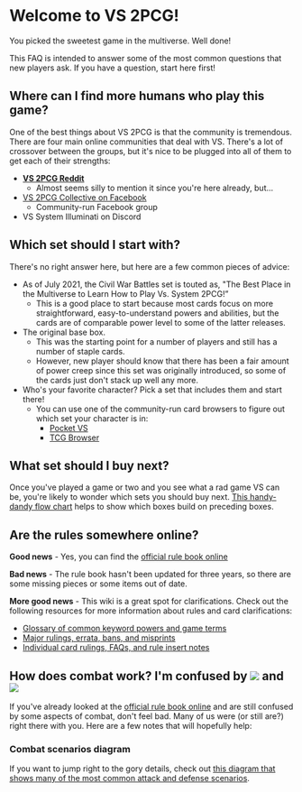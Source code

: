 # Welcome to VS 2PCG!
You picked the sweetest game in the multiverse. Well done!

This FAQ is intended to answer some of the most common questions that new players ask. If you have a question, start here first!

## Where can I find more humans who play this game?
One of the best things about VS 2PCG is that the community is tremendous. There are four main online communities that deal with VS. There's a lot of crossover between the groups, but it's nice to be plugged into all of them to get each of their strengths:

 - **[VS 2PCG Reddit](https://www.reddit.com/r/VS2PCG/)**
	 - Almost seems silly to mention it since you're here already, but...
 - [VS 2PCG Collective on Facebook](https://www.facebook.com/groups/860168987351982)
	 - Community-run Facebook group
 - VS System Illuminati on Discord
 

## Which set should I start with? 
There's no right answer here, but here are a few common pieces of advice:
- As of July 2021, the Civil War Battles set is touted as, "The Best Place in the Multiverse to Learn How to Play Vs. System 2PCG!” 
	- This is a good place to start because most cards focus on more straightforward, easy-to-understand powers and abilities, but the cards are of comparable power level to some of the latter releases.
- The original base box.
	- This was the starting point for a number of players and still has a number of staple cards. 
	- However, new player should know that there has been a fair amount of power creep since this set was originally introduced, so some of the cards just don't stack up well any more.
- Who's your favorite character? Pick a set that includes them and start there!
	- You can use one of the community-run card browsers to figure out which set your character is in:
		- [Pocket VS](https://pocketvs.web.app/#/)
		- [TCG Browser](http://vs.tcgbrowser.com/)

## What set should I buy next? 
Once you've played a game or two and you see what a rad game VS can be, you're likely to wonder which sets you should buy next. [This handy-dandy flow chart](https://www.reddit.com/r/vs2pcg/wiki/whatsetnext) helps to show which boxes build on preceding boxes. 

## Are the rules somewhere online?
**Good news** - Yes, you can find the [official rule book online](https://docs.google.com/document/u/0/d/1nF6Wh6sNSTgopLu9-3p4P58LSq-pC-bxInOnBTvhRwc/mobilebasic)

**Bad news** - The rule book hasn't been updated for three years, so there are some missing pieces or some items out of date.

**More good news** - This wiki is a great spot for clarifications. Check out the following resources for more information about rules and card clarifications:
- [Glossary of common keyword powers and game terms](http://www.reddit.com/r/vs2pcg/wiki/glossary)
- [Major rulings, errata, bans, and misprints](https://www.reddit.com/r/vs2pcg/wiki/rulings)
- [Individual card rulings, FAQs, and rule insert notes](http://www.reddit.com/r/vs2pcg/wiki/rules-insert)

## How does combat work? I'm confused by ![](%%Flight%%) and ![](%%Range%%)
If you've already looked at the [official rule book online](https://docs.google.com/document/u/0/d/1nF6Wh6sNSTgopLu9-3p4P58LSq-pC-bxInOnBTvhRwc/mobilebasic) and are still confused by some aspects of combat, don't feel bad. Many of us were (or still are?) right there with you. Here are a few notes that will hopefully help:

### Combat scenarios diagram
If you want to jump right to the gory details, check out [this diagram that shows many of the most common attack and defense scenarios](https://drive.google.com/file/d/1jf0-omCPcbpdqMTpQDRgiqGoCMIGVphS/view?usp=sharing). 


<!--stackedit_data:
eyJoaXN0b3J5IjpbOTA5OTYzODExXX0=
-->